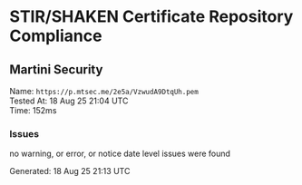# STIR/SHAKEN Certificate Repository Compliance

## Martini Security

Name: `https://p.mtsec.me/2e5a/VzwudA9DtqUh.pem`\
Tested At: 18 Aug 25 21:04 UTC\
Time: 152ms

### Issues

no warning, or error, or notice date level issues were found

Generated: 18 Aug 25 21:13 UTC